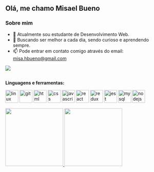 ## Olá, me chamo Misael Bueno

### Sobre mim

- 🌱 Atualmente sou estudante de Desenvolvimento Web. 
- 🚀 Buscando ser melhor a cada dia, sendo curioso e aprendendo sempre.
- 📫 Pode entrar em contato comigo através do email: misa.hbueno@gmail.com

<div>
  <a href="https://www.linkedin.com/in/misael-bueno/" target="_blank"><img src="https://img.shields.io/badge/-LinkedIn-%230077B5?style=for-the-badge&logo=linkedin&logoColor=white" target="_blank"></a> 
</div>

##

**Linguagens e ferramentas:**
<p align="left">
  <img src="https://cdn.iconscout.com/icon/free/png-64/linux-17-570099.png" alt="linux" width="40" height="40"/> 
  <img src="https://cdn.iconscout.com/icon/free/png-64/git-225996.png" alt="git" width="40" height="40"/> 
  <img src="https://cdn.iconscout.com/icon/free/png-64/html-2752158-2284975.png" alt="html" width="40" height="40" />
  <img src="https://cdn.iconscout.com/icon/free/png-64/css-131-722685.png" alt="css" width="40" height="40"/>
  <img src="https://cdn.iconscout.com/icon/free/png-64/javascript-2752148-2284965.png" alt="javascript" width="40" height="40"/> 
  <img src="https://cdn.iconscout.com/icon/free/png-64/react-3-1175109.png" alt="react" width="40" height="40"/> 
  <img src="https://cdn.iconscout.com/icon/free/png-64/redux-3629018-3030243.png" alt="redux" width="40" height="40"/> 
  <img src="https://cdn.iconscout.com/icon/free/png-64/jest-3521517-2945020.png" alt="jest" width="40" height="40"/>
  <img src="https://cdn.iconscout.com/icon/free/png-256/mysql-3628940-3030165.png" alt="mysql" width="40" height="40"/>
   <img src="https://cdn-icons-png.flaticon.com/512/919/919825.png" alt="nodejs" width="40" height="40"/> 
  
 
</p>

 <div>
  <a href="https://github.com/misaelbueno">
  <img height="180em" src="https://github-readme-stats.vercel.app/api?username=misaelbueno&hide_title=true&show_icons=true&theme=dracula&include_all_commits=true&count_private=true"/>
  <img height="180em" src="https://github-readme-stats.vercel.app/api/top-langs/?username=misaelbueno&hide_title=true&layout=compact&langs_count=7&theme=dracula"/>
</div>

 
